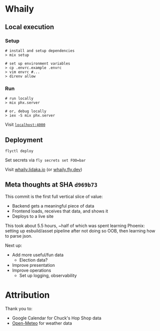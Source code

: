 # Whaily

## Local execution
### Setup
```
# install and setup dependencies
> mix setup

# set up environment variables
> cp .envrc.example .envrc
> vim envrc #...
> direnv allow
```

### Run
```
# run locally
> mix phx.server

# or, debug locally
> iex -S mix phx.server
```

Visit [`localhost:4000`](http://localhost:4000)

## Deployment
```
flyctl deploy
```

Set secrets via `fly secrets set FOO=bar`

Visit [whaily.lidaka.io](whaily.lidaka.io) (or [whaily.fly.dev](whaily.fly.dev))

## Meta thoughts at SHA `d969b73`
This commit is the first full vertical slice of value:
* Backend gets a meaningful piece of data
* Frontend loads, receives that data, and shows it
* Deploys to a live site

This took about 5.5 hours, ~half of which was spent learning Phoenix: setting up esbuild/asset pipeline after not doing so OOB, then learning how to parse json.

Next up:
* Add more useful/fun data
    * Election data?
* Improve presentation
* Improve operations
    * Set up logging, observability

# Attribution
Thank you to:
* Google Calendar for Chuck's Hop Shop data
* [Open-Meteo](https://open-meteo.com/) for weather data
